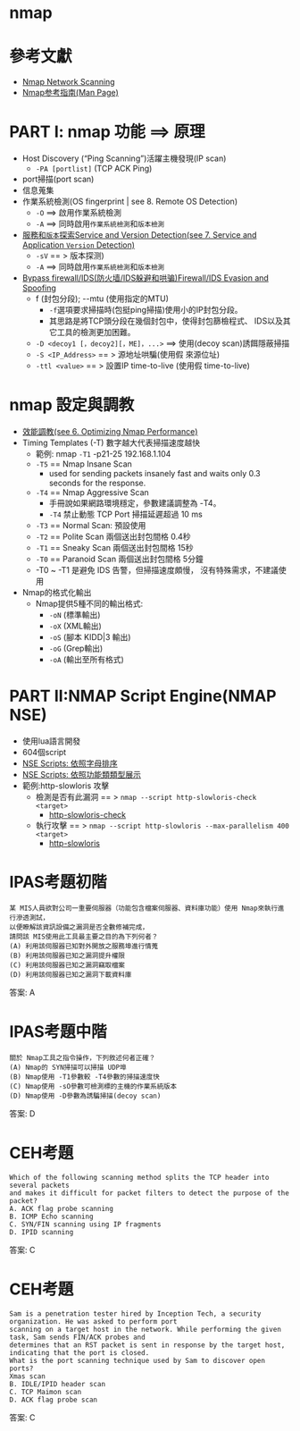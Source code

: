# nmap

# 參考文獻
- [Nmap Network Scanning](https://nmap.org/book/toc.html)
- [Nmap参考指南(Man Page)](https://nmap.org/man/zh/index.html)


# 
# PART I: nmap 功能 ==> 原理
- Host Discovery (“Ping Scanning”)活躍主機發現(IP scan)
  - `-PA [portlist]`  (TCP ACK Ping) 
- port掃描(port scan)
- 信息蒐集
- 作業系統檢測(OS fingerprint | see  8. Remote OS Detection)
  - `-O` ==> 啟用作業系統檢測
  - `-A` ==> 同時啟用`作業系統檢測`和`版本檢測`
- [服務和`版本`探索Service and Version Detection(see  7. Service and Application `Version` Detection)](https://nmap.org/man/zh/man-version-detection.html)
  - `-sV` == > 版本探测)
  - `-A` ==> 同時啟用`作業系統檢測`和`版本檢測`
- [Bypass firewall/IDS(防火墙/IDS躲避和哄骗)Firewall/IDS Evasion and Spoofing](https://nmap.org/man/zh/man-bypass-firewalls-ids.html)
  - f (封包分段); --mtu (使用指定的MTU)
    - `-f`選項要求掃描時(包挺ping掃描)使用小的IP封包分段。
    - 其思路是將TCP頭分段在幾個封包中，使得封包篩檢程式、 IDS以及其它工具的檢測更加困難。
  - `-D <decoy1 [，decoy2][，ME]，...>`  ==> 使用(decoy scan)誘餌隱蔽掃描
  - `-S <IP_Address>` == > 源地址哄騙(使用假 來源位址)
  - `-ttl <value>` == > 設置IP time-to-live (使用假 time-to-live)

# nmap 設定與調教
- [效能調教(see 6. Optimizing Nmap Performance)](https://nmap.org/book/performance.html)
- Timing Templates (-T)  數字越大代表掃描速度越快
  - 範例: nmap `-T1`  -p21-25  192.168.1.104
  - `-T5` == Nmap Insane Scan
    - used for sending packets insanely fast and waits only 0.3 seconds for the response.
  - `-T4` == Nmap Aggressive Scan
    - 手冊說如果網路環境穩定，參數建議調整為 -T4。
    - `-T4` 禁止動態 TCP Port 掃描延遲超過 10 ms
  - `-T3` == Normal Scan: 預設使用
  - `-T2` == Polite Scan 兩個送出封包間格 0.4秒
  - `-T1` == Sneaky Scan 兩個送出封包間格 15秒
  - `-T0` == Paranoid Scan 兩個送出封包間格 5分鐘
  - -T0 ~ -T1 是避免 IDS 告警，但掃描速度頗慢， 沒有特殊需求，不建議使用
- Nmap的格式化輸出
  - Nmap提供5種不同的輸出格式:
    - `-oN` <filespec>(標準輸出)
    - `-oX` <filespec>(XML輸出)
    - `-oS` <filespec>(腳本 KIDD|3 輸出)
    - `-oG` <filespec>(Grep輸出)
    - `-oA` <basename>(輸出至所有格式)
# PART II:NMAP Script Engine(NMAP NSE)
- 使用lua語言開發
- 604個script
- [NSE Scripts: 依照字母排序](https://nmap.org/nsedoc/scripts/)
- [NSE Scripts: 依照功能類類型展示](NMAP_NSE.md)
- 範例:http-slowloris 攻擊
  - 檢測是否有此漏洞 == > `nmap --script http-slowloris-check <target>`
    - [http-slowloris-check](https://nmap.org/nsedoc/scripts/http-slowloris-check.html)
  - 執行攻擊 == > `nmap --script http-slowloris --max-parallelism 400  <target>`
    - [http-slowloris](https://nmap.org/nsedoc/scripts/http-slowloris.html) 
 
  

# IPAS考題初階
```
某 MIS人員欲對公司一重要伺服器（功能包含檔案伺服器、資料庫功能）使用 Nmap來執行進行滲透測試，
以便瞭解該資訊設備之漏洞是否全數修補完成，
請問該 MIS使用此工具最主要之目的為下列何者？
(A) 利用該伺服器已知對外開放之服務埠進行情蒐
(B) 利用該伺服器已知之漏洞提升權限
(C) 利用該伺服器已知之漏洞竊取檔案
(D) 利用該伺服器已知之漏洞下載資料庫
```
答案: A

# IPAS考題中階  
```
關於 Nmap工具之指令操作，下列敘述何者正確？
(A) Nmap的 SYN掃描可以掃描 UDP埠
(B) Nmap使用 -T1參數較 -T4參數的掃描速度快
(C) Nmap使用 -sO參數可檢測標的主機的作業系統版本
(D) Nmap使用 -D參數為誘騙掃描(decoy scan)
```
答案: D

# CEH考題 
```
Which of the following scanning method splits the TCP header into several packets
and makes it difficult for packet filters to detect the purpose of the packet?
A. ACK flag probe scanning
B. ICMP Echo scanning
C. SYN/FIN scanning using IP fragments
D. IPID scanning
```
答案: C

# CEH考題 
```
Sam is a penetration tester hired by Inception Tech, a security organization. He was asked to perform port
scanning on a target host in the network. While performing the given task, Sam sends FIN/ACK probes and
determines that an RST packet is sent in response by the target host, indicating that the port is closed.
What is the port scanning technique used by Sam to discover open ports?
Xmas scan
B. IDLE/IPID header scan
C. TCP Maimon scan
D. ACK flag probe scan
```
答案: C
